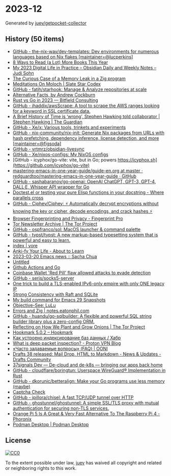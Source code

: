 # 2023-12

Generated by [juev/getpocket-collector](https://github.com/juev/getpocket-collector)

## History (50 items)

- [GitHub - the-nix-way/dev-templates: Dev environments for numerous languages based on Nix flakes [maintainer=@lucperkins]](https://github.com/the-nix-way/dev-templates)
- [8 Ways to Read (a Lot) More Books This Year](https://hbr.org/2017/02/8-ways-to-read-a-lot-more-books-this-year)
- [My 2023 Digital Life in Practice – Obsidian Daily and Weekly Notes – Judi Sohn](https://judisohn.com/2023/03/19/my-2023-digital-life-in-practice-obsidian-daily-and-weekly-notes/)
- [The Curious Case of a Memory Leak in a Zig program](https://iamkroot.github.io/blog/zig-memleak)
- [Meditations On Moloch | Slate Star Codex](https://slatestarcodex.com/2014/07/30/meditations-on-moloch/)
- [GitHub - fatih/starhook: Manage & Analyze repositories at scale](https://github.com/fatih/starhook)
- [Alternative Facts, by Andrew Cockburn](https://harpers.org/archive/2023/03/alternative-facts-how-the-media-failed-julian-assange/)
- [Rust vs Go in 2023 — Bitfield Consulting](https://bitfieldconsulting.com/golang/rust-vs-go)
- [GitHub - jhaddix/awsScrape: A tool to scrape the AWS ranges looking for a keyword in SSL certificate data.](https://github.com/jhaddix/awsScrape)
- [A Brief History of Time is ‘wrong’, Stephen Hawking told collaborator | Stephen Hawking | The Guardian](https://www.theguardian.com/science/2023/mar/19/stephen-hawking-told-me-ive-changed-my-mind-my-book-is-wrong)
- [GitHub - Xe/x: Various tools, trinkets and experiments](https://github.com/Xe/x)
- [GitHub - nix-community/nix-init: Generate Nix packages from URLs with hash prefetching, dependency inference, license detection, and more [maintainer=@figsoda]](https://github.com/nix-community/nix-init)
- [GitHub - vrtmrz/obsidian-livesync](https://github.com/vrtmrz/obsidian-livesync)
- [GitHub - Xe/nixos-configs: My NixOS configs](https://github.com/Xe/nixos-configs)
- [GitHub - icyphox/go-vite: vite, but in Go; powers https://icyphox.sh](https://github.com/icyphox/go-vite)
- [mastering-emacs-in-one-year-guide/guide-en.org at master · redguardtoo/mastering-emacs-in-one-year-guide · GitHub](https://github.com/redguardtoo/mastering-emacs-in-one-year-guide/blob/master/guide-en.org)
- [GitHub - sashabaranov/go-openai: OpenAI ChatGPT, GPT-3, GPT-4, DALL·E, Whisper API wrapper for Go](https://github.com/sashabaranov/go-openai)
- [Doctest.el or testing your pure Elisp functions in your docstring - Where parallels cross](https://ag91.github.io/blog/2023/03/20/doctestel-or-testing-your-pure-elisp-functions-in-your-docstring/)
- [GitHub - Ciphey/Ciphey: ⚡ Automatically decrypt encryptions without knowing the key or cipher, decode encodings, and crack hashes ⚡](https://github.com/Ciphey/Ciphey)
- [Browser Fingerprinting and Privacy - Fingerprint Pro](https://fingerprint.com/blog/browser-fingerprinting-privacy/)
- [Tor Newsletter Archive | The Tor Project](https://newsletter.torproject.org)
- [GitHub - ospfranco/sol: MacOS launcher & command palette](https://github.com/ospfranco/sol)
- [GitHub - typst/typst: A new markup-based typesetting system that is powerful and easy to learn.](https://github.com/typst/typst)
- [index | vore](https://vore.website)
- [Anki-fy Your Life - About to Learn](https://abouttolearn.substack.com/p/anki-fy-your-life)
- [2023-03-20 Emacs news :: Sacha Chua](https://sachachua.com/blog/2023/03/2023-03-20-emacs-news/)
- [Untitled](https://andrew-quinn.me/fzf)
- [Github Actions and Go](https://olegk.dev/github-actions-and-go)
- [Coinbase Wallet 'Red Pill' flaw allowed attacks to evade detection](https://www.bleepingcomputer.com/news/security/coinbase-wallet-red-pill-flaw-allowed-attacks-to-evade-detection/)
- [GitHub - serjs/socks5-server](https://github.com/serjs/socks5-server)
- [One trick to build a TLS-enabled IPv6-only empire with only ONE legacy IP](https://ryan.lahfa.xyz/en/one-trick-to-build-a-tls-enabled-ipv6-only-empire-with-only-one-legacy-ip.html)
- [Strong Consistency with Raft and SQLite](https://blog.sqlitecloud.io/strong-consistency-with-raft-and-sqlite)
- [My build command for Emacs 29 Snapshots](https://corwin.bru.st/2023-03-21-my-build-command-for-emacs-29-snapshots/)
- [Objective-See: LuLu](https://objective-see.org/products/lulu.html)
- [Errors and Zig | notes.eatonphil.com](https://notes.eatonphil.com/errors-and-zig.html)
- [GitHub - huandu/go-sqlbuilder: A flexible and powerful SQL string builder library plus a zero-config ORM.](https://github.com/huandu/go-sqlbuilder)
- [Reflecting on How We Plant and Grow Onions | The Tor Project](https://blog.torproject.org/how-we-plant-and-grow-new-onions/)
- [Hookmark 5.0.2 – Hookmark](https://hookproductivity.com/release-notes/hookmark-5-0-2)
- [Как устроено индексирование баз данных / Хабр](https://habr.com/ru/companies/ruvds/articles/724066/)
- [What is deep packet inspection? - Proton VPN Blog](https://protonvpn.com/blog/deep-packet-inspection/)
- [«Часто задаваемые вопросы» (FAQ) | OONI](https://ooni.org/ru/support/faq)
- [Drafts 38 released: Mail Drop, HTML to Markdown - News & Updates - Drafts Community](https://forums.getdrafts.com/t/drafts-38-released-mail-drop-html-to-markdown/14101)
- [37signals Dev — De-cloud and de-k8s — bringing our apps back home](https://dev.37signals.com/bringing-our-apps-back-home/)
- [GitHub - cloudflare/boringtun: Userspace WireGuard® Implementation in Rust](https://github.com/cloudflare/boringtun)
- [GitHub - dkorunic/betteralign: Make your Go programs use less memory (maybe)](https://github.com/dkorunic/betteralign)
- [Captcha Check](https://www.dreamwidth.org/captcha)
- [GitHub - jpillora/chisel: A fast TCP/UDP tunnel over HTTP](https://github.com/jpillora/chisel)
- [GitHub - ghostunnel/ghostunnel: A simple SSL/TLS proxy with mutual authentication for securing non-TLS services.](https://github.com/ghostunnel/ghostunnel)
- [Orange Pi 5 Is A Great & Very Fast Alternative To The Raspberry Pi 4 - Phoronix](https://www.phoronix.com/review/orange-pi-5)
- [Podman Desktop | Podman Desktop](https://podman-desktop.io/downloads)

## License

[![CC0](https://mirrors.creativecommons.org/presskit/buttons/88x31/svg/cc-zero.svg)](https://creativecommons.org/publicdomain/zero/1.0/)

To the extent possible under law, [juev](https://github.com/juev) has waived all copyright and related or neighboring rights to this work.

